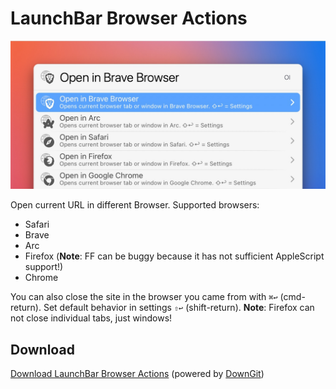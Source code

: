 # LaunchBar Browser Actions

<img src="browser.jpg" width="656"/>

Open current URL in different Browser. Supported browsers: 
- Safari
- Brave
- Arc
- Firefox (**Note**: FF can be buggy because it has not sufficient AppleScript support!)
- Chrome

You can also close the site in the browser you came from with `⌘↩` (cmd-return). Set default behavior in settings `⇧↩` (shift-return). **Note**: Firefox can not close individual tabs, just windows! 

## Download
[Download LaunchBar Browser Actions](https://minhaskamal.github.io/DownGit/#/home?url=https://github.com/Ptujec/LaunchBar/tree/master/Browser-Actions) (powered by [DownGit](https://github.com/MinhasKamal/DownGit))